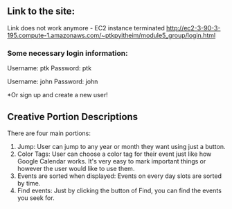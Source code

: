 
## Link to the site:
Link does not work anymore - EC2 instance terminated
http://ec2-3-90-3-195.compute-1.amazonaws.com/~ptkpyitheim/module5_group/login.html

### Some necessary login information:
Username: ptk 
Password: ptk

Username: john
Password: john

*Or sign up and create a new user!


## Creative Portion Descriptions

There are four main portions:
1. Jump: User can jump to any year or month they want using just a button.
2. Color Tags: User can choose a color tag for their event just like how Google Calendar works. It's very easy to mark important things or however the user would like to use them.
3. Events are sorted when displayed: Events on every day slots are sorted by time.
4. Find events: Just by clicking the button of Find, you can find the events you seek for.
